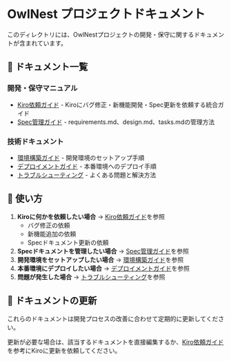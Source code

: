 # OwlNest プロジェクトドキュメント

このディレクトリには、OwlNestプロジェクトの開発・保守に関するドキュメントが含まれています。

## 📁 ドキュメント一覧

### 開発・保守マニュアル

- [Kiro依頼ガイド](./kiro-request-guide.md) - Kiroにバグ修正・新機能開発・Spec更新を依頼する統合ガイド
- [Spec管理ガイド](./spec-management-guide.md) - requirements.md、design.md、tasks.mdの管理方法

### 技術ドキュメント

- [環境構築ガイド](./environment-setup.md) - 開発環境のセットアップ手順
- [デプロイメントガイド](./deployment-guide.md) - 本番環境へのデプロイ手順
- [トラブルシューティング](./troubleshooting.md) - よくある問題と解決方法

## 🎯 使い方

1. **Kiroに何かを依頼したい場合** → [Kiro依頼ガイド](./kiro-request-guide.md)を参照
   - バグ修正の依頼
   - 新機能追加の依頼
   - Specドキュメント更新の依頼
2. **Specドキュメントを管理したい場合** → [Spec管理ガイド](./spec-management-guide.md)を参照
3. **開発環境をセットアップしたい場合** → [環境構築ガイド](./environment-setup.md)を参照
4. **本番環境にデプロイしたい場合** → [デプロイメントガイド](./deployment-guide.md)を参照
5. **問題が発生した場合** → [トラブルシューティング](./troubleshooting.md)を参照

## 📝 ドキュメントの更新

これらのドキュメントは開発プロセスの改善に合わせて定期的に更新してください。

更新が必要な場合は、該当するドキュメントを直接編集するか、[Kiro依頼ガイド](./kiro-request-guide.md)を参考にKiroに更新を依頼してください。
